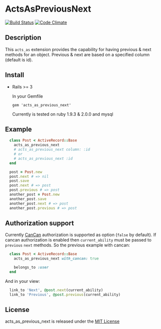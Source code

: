 # ActsAsPreviousNext

[![Build Status](https://travis-ci.org/chief/acts_as_previous_next.png?branch=master)](https://travis-ci.org/chief/acts_as_previous_next)
[![Code Climate](https://codeclimate.com/github/chief/acts_as_previous_next.png)](https://codeclimate.com/github/chief/acts_as_previous_next)

## Description

This `acts_as` extension provides the capability for having previous & next methods
for an object. Previous & next are based on a specified column (default is id).

## Install

* Rails >= 3

  In your Gemfile

    `gem 'acts_as_previous_next'`

  Currently is tested on ruby 1.9.3 & 2.0.0 and mysql

## Example

```ruby
  class Post < ActiveRecord::Base
    acts_as_previous_next
    # acts_as_previous_next column: :id
    # or
    # acts_as_previous_next :id
  end

  post = Post.new
  post.next # => nil
  post.save
  post.next # => post
  post.previous # => post
  another_post = Post.new
  another_post.save
  another_post.next # => post
  another_post.previous # => post
```

## Authorization support

Currently [CanCan](https://github.com/ryanb/cancan) authorization is supported
as option (`false` by default). If cancan authorization is enabled then `current_ability`
must be passed to `previous` `next` methods. So the previous example with cancan:

```ruby
  class Post < ActiveRecord::Base
    acts_as_previous_next with_cancan: true

    belongs_to :user
  end
```

And in your view:

```ruby
  link_to 'Next', @post.next(current_ability)
  link_to 'Previous', @post.previous(current_ability)
```

## License

acts_as_previous_next is released under the [MIT License](http://opensource.org/licenses/MIT)


